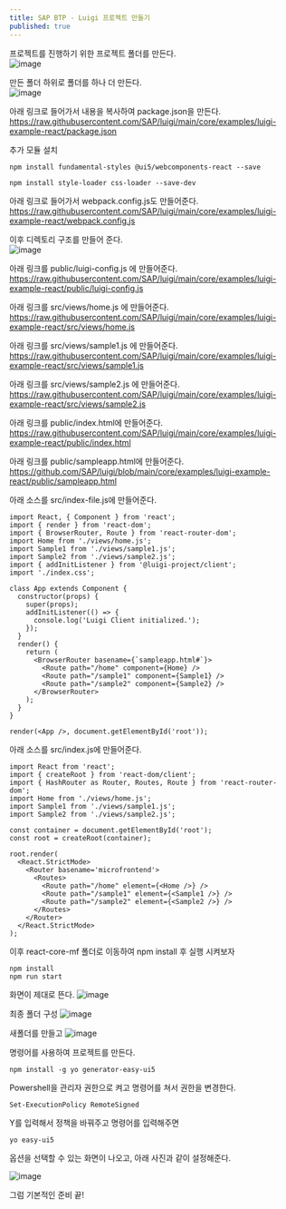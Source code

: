 ```yaml
---
title: SAP BTP - Luigi 프로젝트 만들기
published: true
---
```


프로젝트를 진행하기 위한 프로젝트 폴더를 만든다.  
![image](https://github.com/BJSNuruhee/levelup/assets/88364980/c62721c6-df2b-42d2-a480-fefe8c8a54b0)

만든 폴더 하위로 폴더를 하나 더 만든다.  
![image](https://github.com/BJSNuruhee/levelup/assets/88364980/98af6edf-f372-4739-953b-3715a9166565)

아래 링크로 들어가서 내용을 복사하여 package.json을 만든다.  
https://raw.githubusercontent.com/SAP/luigi/main/core/examples/luigi-example-react/package.json

추가 모듈 설치
```
npm install fundamental-styles @ui5/webcomponents-react --save
```
```
npm install style-loader css-loader --save-dev
```

아래 링크로 들어가서 webpack.config.js도 만들어준다.  
https://raw.githubusercontent.com/SAP/luigi/main/core/examples/luigi-example-react/webpack.config.js

이후 디렉토리 구조를 만들어 준다.   
![image](https://github.com/BJSNuruhee/levelup/assets/88364980/35f58e20-fa35-46ca-ba95-7c252ad10686)

아래 링크를 public/luigi-config.js 에 만들어준다.  
https://raw.githubusercontent.com/SAP/luigi/main/core/examples/luigi-example-react/public/luigi-config.js

아래 링크를 src/views/home.js 에 만들어준다.  
https://raw.githubusercontent.com/SAP/luigi/main/core/examples/luigi-example-react/src/views/home.js 

아래 링크를 src/views/sample1.js 에 만들어준다.  
https://raw.githubusercontent.com/SAP/luigi/main/core/examples/luigi-example-react/src/views/sample1.js

아래 링크를 src/views/sample2.js 에 만들어준다.  
https://raw.githubusercontent.com/SAP/luigi/main/core/examples/luigi-example-react/src/views/sample2.js

아래 링크를 public/index.html에 만들어준다. 
https://raw.githubusercontent.com/SAP/luigi/main/core/examples/luigi-example-react/public/index.html

아래 링크를 public/sampleapp.html에 만들어준다. 
https://github.com/SAP/luigi/blob/main/core/examples/luigi-example-react/public/sampleapp.html

아래 소스를 src/index-file.js에 만들어준다.
```
import React, { Component } from 'react';
import { render } from 'react-dom';
import { BrowserRouter, Route } from 'react-router-dom';
import Home from './views/home.js';
import Sample1 from './views/sample1.js';
import Sample2 from './views/sample2.js';
import { addInitListener } from '@luigi-project/client';
import './index.css';

class App extends Component {
  constructor(props) {
    super(props);
    addInitListener(() => {
      console.log('Luigi Client initialized.');
    });
  }
  render() {
    return (
      <BrowserRouter basename={`sampleapp.html#`}>
        <Route path="/home" component={Home} />
        <Route path="/sample1" component={Sample1} />
        <Route path="/sample2" component={Sample2} />
      </BrowserRouter>
    );
  }
}

render(<App />, document.getElementById('root'));
```

아래 소스를 src/index.js에 만들어준다.
```
import React from 'react';
import { createRoot } from 'react-dom/client';
import { HashRouter as Router, Routes, Route } from 'react-router-dom';
import Home from './views/home.js';
import Sample1 from './views/sample1.js';
import Sample2 from './views/sample2.js';

const container = document.getElementById('root');
const root = createRoot(container);

root.render(
  <React.StrictMode>
    <Router basename='microfrontend'>
      <Routes>
        <Route path="/home" element={<Home />} />
        <Route path="/sample1" element={<Sample1 />} />
        <Route path="/sample2" element={<Sample2 />} />
      </Routes>
    </Router>
  </React.StrictMode>
);
```

이후 react-core-mf 폴더로 이동하여 npm install 후 실행 시켜보자
```
npm install
npm run start
```

화면이 제대로 뜬다.
![image](https://github.com/BJSNuruhee/levelup/assets/88364980/429a985d-4c38-4c86-b42c-ec08f1e6626c)

최종 폴더 구성 
![image](https://github.com/BJSNuruhee/levelup/assets/88364980/f803d2f7-e503-4d31-81ab-7d88e11567d5)

새폴더를 만들고
![image](https://github.com/BJSNuruhee/levelup/assets/88364980/74edcaa6-2b55-4fe9-a19c-396c695fb6d5)

명령어를 사용하여 프로젝트를 만든다.
```
npm install -g yo generator-easy-ui5
```

Powershell을 관리자 권한으로 켜고 명령어를 쳐서 권한을 변경한다.
```
Set-ExecutionPolicy RemoteSigned
```
Y를 입력해서 정책을 바꿔주고 명령어를 입력해주면
```
yo easy-ui5
```

옵션을 선택할 수 있는 화면이 나오고, 아래 사진과 같이 설정해준다.

![image](https://github.com/BJSNuruhee/levelup/assets/88364980/be5ed611-00df-41fe-9d05-1cd5ffadb9e3)

그럼 기본적인 준비 끝!